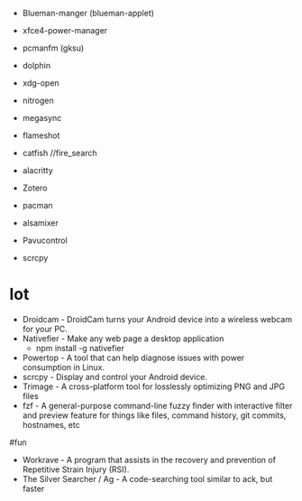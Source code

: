 * Blueman-manger (blueman-applet)
* xfce4-power-manager
* pcmanfm (gksu)
* dolphin
* xdg-open
* nitrogen
* megasync
* flameshot


* catfish           //fire_search


* alacritty
* Zotero
* pacman
* alsamixer
* Pavucontrol
* scrcpy 

# lot
- Droidcam - DroidCam turns your Android device into a wireless webcam for your PC.
- Nativefier - Make any web page a desktop application
    - npm install -g nativefier
- Powertop - A tool that can help diagnose issues with power consumption in Linux.
- scrcpy - Display and control your Android device.
- Trimage - A cross-platform tool for losslessly optimizing PNG and JPG files
- fzf - A general-purpose command-line fuzzy finder with interactive filter and preview feature for things like files, command history, git commits, hostnames, etc


#fun
- Workrave - A program that assists in the recovery and prevention of Repetitive Strain Injury (RSI).
- The Silver Searcher / Ag - A code-searching tool similar to ack, but faster
